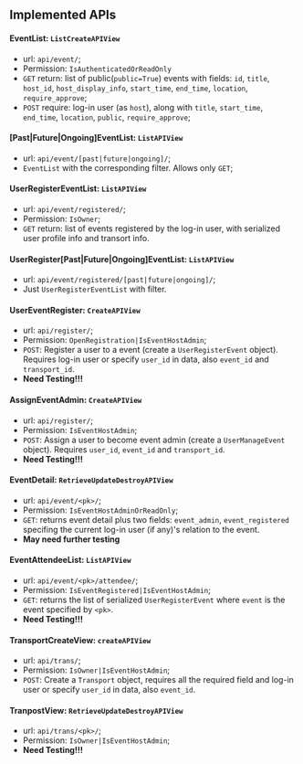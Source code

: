 ## Implemented APIs

#### EventList: `ListCreateAPIView`
* url: `api/event/`;
* Permission: `IsAuthenticatedOrReadOnly`
* `GET` return: list of public(`public=True`) events with fields: `id`, `title`, `host_id`, `host_display_info`, `start_time`, `end_time`, `location`, `require_approve`;
* `POST` require: log-in user (as `host`), along with `title`, `start_time`, `end_time`, `location`, `public`, `require_approve`;

#### [Past|Future|Ongoing]EventList: `ListAPIView`
* url: `api/event/[past|future|ongoing]/`;
* `EventList` with the corresponding filter. Allows only `GET`;

#### UserRegisterEventList: `ListAPIView`
* url: `api/event/registered/`;
* Permission: `IsOwner`;
* `GET` return: list of events registered by the log-in user, with serialized user profile info and transort info.

#### UserRegister[Past|Future|Ongoing]EventList: `ListAPIView`
* url: `api/event/registered/[past|future|ongoing]/`;
* Just `UserRegisterEventList` with filter.

#### UserEventRegister: `CreateAPIView`
* url: `api/register/`;
* Permission: `OpenRegistration|IsEventHostAdmin`;
* `POST`: Register a user to a event (create a `UserRegisterEvent` object). Requires log-in user or specify `user_id` in data, also `event_id` and `transport_id`.
* **Need Testing!!!**

#### AssignEventAdmin: `CreateAPIView`
* url: `api/register/`;
* Permission: `IsEventHostAdmin`;
* `POST`: Assign a user to become event admin (create a `UserManageEvent` object). Requires `user_id`, `event_id` and `transport_id`.
* **Need Testing!!!**

#### EventDetail: `RetrieveUpdateDestroyAPIView`
* url: `api/event/<pk>/`;
* Permission: `IsEventHostAdminOrReadOnly`;
* `GET`: returns event detail plus two fields: `event_admin`, `event_registered` specifing the current log-in user (if any)'s relation to the event.
* **May need further testing**

#### EventAttendeeList: `ListAPIView`
* url: `api/event/<pk>/attendee/`;
* Permission: `IsEventRegistered|IsEventHostAdmin`;
* `GET`: returns the list of serialized `UserRegisterEvent` where `event` is the event specified by `<pk>`.
* **Need Testing!!!**

#### TransportCreateView: `createAPIView`
* url: `api/trans/`;
* Permission: `IsOwner|IsEventHostAdmin`;
* `POST`: Create a `Transport` object, requires all the required field and log-in user or specify `user_id` in data, also `event_id`.


#### TranpostView: `RetrieveUpdateDestroyAPIView`
* url: `api/trans/<pk>/`;
* Permission: `IsOwner|IsEventHostAdmin`;
* **Need Testing!!!**